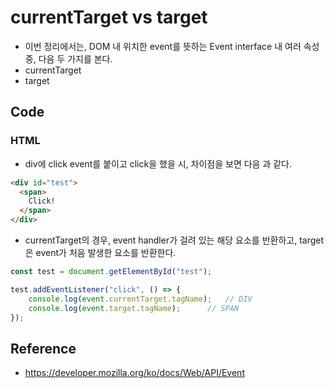 currentTarget vs target
========================
- 이번 정리에서는, DOM 내 위치한 event를 뜻하는 Event interface 내 여러 속성 중, 다음 두 가지를 본다.
- currentTarget
- target

Code
------------------------
### HTML
* div에 click event를 붙이고 click을 했을 시, 차이점을 보면 다음 과 같다.
``` HTML
<div id="test">
  <span>
	Click!
  </span>
</div>
```

* currentTarget의 경우, event handler가 걸려 있는 해당 요소를 반환하고,
target은 event가 처음 발생한 요소를 반환한다.
``` javascript
const test = document.getElementById("test");

test.addEventListener("click", () => {
	console.log(event.currentTarget.tagName); 	// DIV
	console.log(event.target.tagName);		// SPAN
});
```


Reference
------------------------
- https://developer.mozilla.org/ko/docs/Web/API/Event
